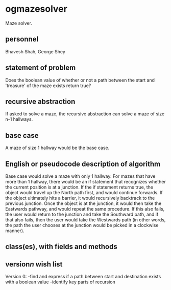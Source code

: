 # ogmazesolver
Maze solver.

## personnel
Bhavesh Shah, George Shey

## statement of problem
Does the boolean value of whether or not a path between the start and 'treasure' of the maze exists return true?

## recursive abstraction
If asked to solve a maze, the recursive abstraction can solve a maze of size n-1 hallways. 

## base case
A maze of size 1 hallway would be the base case. 

## English or pseudocode description of algorithm
Base case would solve a maze with only 1 hallway. For mazes that have more than 1 hallway, there would be an if statement that recognizes whether the current position is at a junction. If the if statement returns true, the object would travel up the North path first, and would continue forwards. If the object ultimately hits a barrier, it would recursively backtrack to the previous junction. Once the object is at the junction, it would then take the Eastwards pathway, and would repeat the same procedure. If this also fails, the user would return to the junction and take the Southward path, and if that also fails, then the user would take the Westwards path (in other words, the path the user chooses at the junction would be picked in a clockwise manner).

## class(es), with fields and methods


## version*n* wish list
Version 0:
  -find and express if a path between start and destination exists with a boolean value
  -identify key parts of recursion
